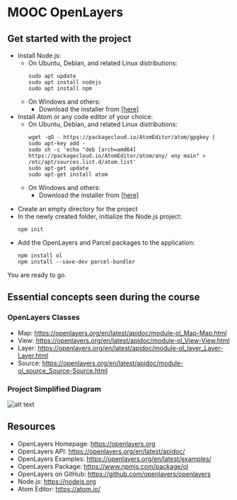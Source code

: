 # MOOC OpenLayers

## Get started with the project

- Install Node.js:
  * On Ubuntu, Debian, and related Linux distributions:
      ```
      sudo apt update
      sudo apt install nodejs
      sudo apt install npm
      ```
  * On Windows and others:
      * Download the installer from [[here]](https://nodejs.org/en/download/)
- Install Atom or any code editor of your choice:
   * On Ubuntu, Debian, and related Linux distributions:
      ```
      wget -qO - https://packagecloud.io/AtomEditor/atom/gpgkey | sudo apt-key add -
      sudo sh -c 'echo "deb [arch=amd64] https://packagecloud.io/AtomEditor/atom/any/ any main" > /etc/apt/sources.list.d/atom.list'
      sudo apt-get update
      sudo apt-get install atom
      ```
   * On Windows and others:
      * Download the installer from [[here]](https://atom.io/)
* Create an empty directory for the project
* In the newly created folder, initialize the Node.js project:
   ```
   npm init
   ```
* Add the OpenLayers and Parcel packages to the application:
   ```
   npm install ol
   npm install --save-dev parcel-bundler
   ```
You are ready to go.

## Essential concepts seen during the course

### OpenLayers Classes
* Map: https://openlayers.org/en/latest/apidoc/module-ol_Map-Map.html
* View: https://openlayers.org/en/latest/apidoc/module-ol_View-View.html
* Layer: https://openlayers.org/en/latest/apidoc/module-ol_layer_Layer-Layer.html
* Source: https://openlayers.org/en/latest/apidoc/module-ol_source_Source-Source.html

### Project Simplified Diagram
![alt text](https://github.com/faselm/mooc-openlayers-project/blob/main/diagrams/diagram-2.10.png "Diagram")

## Resources
* OpenLayers Homepage: https://openlayers.org
* OpenLayers API: https://openlayers.org/en/latest/apidoc/
* OpenLayers Examples: https://openlayers.org/en/latest/examples/
* OpenLayers Package: https://www.npmjs.com/package/ol
* OpenLayers on GitHub: https://github.com/openlayers/openlayers
* Node.js: https://nodejs.org
* Atom Editor: https://atom.io/
